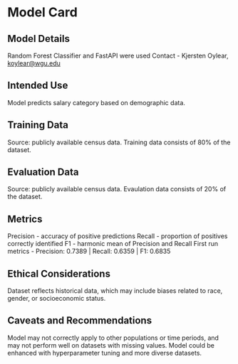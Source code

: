 # Model Card

## Model Details
Random Forest Classifier and FastAPI were used
Contact - Kjersten Oylear, koylear@wgu.edu

## Intended Use
Model predicts salary category based on demographic data.

## Training Data
Source: publicly available census data. Training data consists of 80% of the dataset.

## Evaluation Data
Source: publicly available census data. Evaulation data consists of 20% of the dataset.

## Metrics
Precision - accuracy of positive predictions
Recall - proportion of positives correctly identified
F1 - harmonic mean of Precision and Recall
First run metrics - Precision: 0.7389 | Recall: 0.6359 | F1: 0.6835

## Ethical Considerations
Dataset reflects historical data, which may include biases related to race, gender, or socioeconomic status.

## Caveats and Recommendations
Model may not correctly apply to other populations or time periods, and may not perform well on datasets with missing values. Model could be enhanced with hyperparameter tuning and more diverse datasets.
